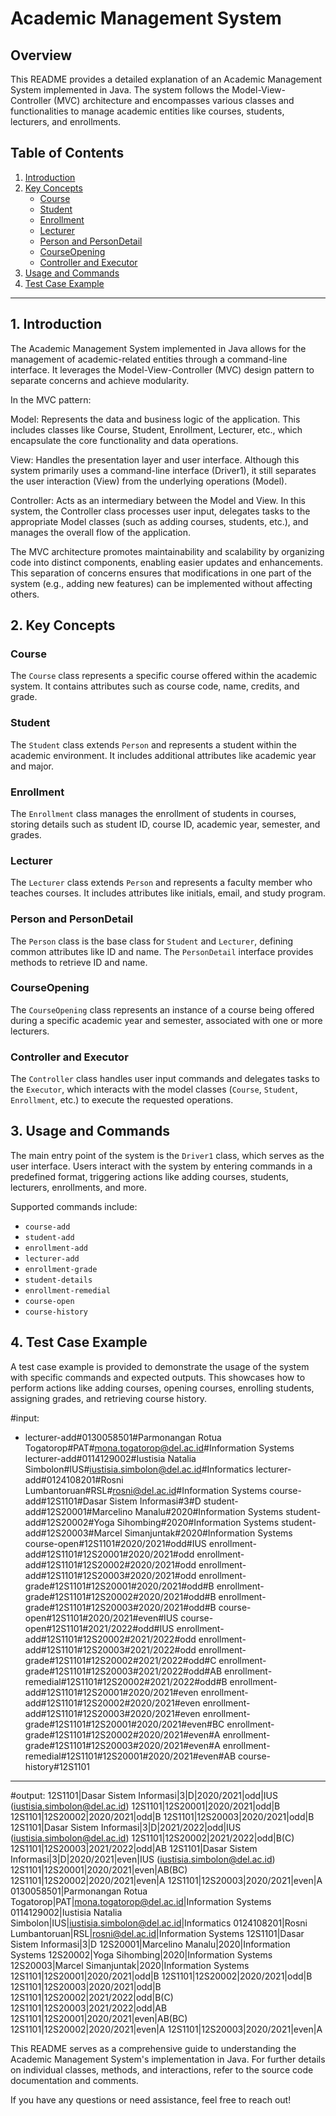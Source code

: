 # Academic Management System

## Overview

This README provides a detailed explanation of an Academic Management System implemented in Java. The system follows the Model-View-Controller (MVC) architecture and encompasses various classes and functionalities to manage academic entities like courses, students, lecturers, and enrollments.

## Table of Contents

1. [Introduction](#introduction)
2. [Key Concepts](#key-concepts)
    - [Course](#course)
    - [Student](#student)
    - [Enrollment](#enrollment)
    - [Lecturer](#lecturer)
    - [Person and PersonDetail](#person-and-persondetail)
    - [CourseOpening](#courseopening)
    - [Controller and Executor](#controller-and-executor)
3. [Usage and Commands](#usage-and-commands)
4. [Test Case Example](#test-case-example)

---

## 1. Introduction

The Academic Management System implemented in Java allows for the management of academic-related entities through a command-line interface. It leverages the Model-View-Controller (MVC) design pattern to separate concerns and achieve modularity.

In the MVC pattern:

Model: Represents the data and business logic of the application. This includes classes like Course, Student, Enrollment, Lecturer, etc., which encapsulate the core functionality and data operations.

View: Handles the presentation layer and user interface. Although this system primarily uses a command-line interface (Driver1), it still separates the user interaction (View) from the underlying operations (Model).

Controller: Acts as an intermediary between the Model and View. In this system, the Controller class processes user input, delegates tasks to the appropriate Model classes (such as adding courses, students, etc.), and manages the overall flow of the application.

The MVC architecture promotes maintainability and scalability by organizing code into distinct components, enabling easier updates and enhancements. This separation of concerns ensures that modifications in one part of the system (e.g., adding new features) can be implemented without affecting others.

## 2. Key Concepts

### Course

The `Course` class represents a specific course offered within the academic system. It contains attributes such as course code, name, credits, and grade.

### Student

The `Student` class extends `Person` and represents a student within the academic environment. It includes additional attributes like academic year and major.

### Enrollment

The `Enrollment` class manages the enrollment of students in courses, storing details such as student ID, course ID, academic year, semester, and grades.

### Lecturer

The `Lecturer` class extends `Person` and represents a faculty member who teaches courses. It includes attributes like initials, email, and study program.

### Person and PersonDetail

The `Person` class is the base class for `Student` and `Lecturer`, defining common attributes like ID and name. The `PersonDetail` interface provides methods to retrieve ID and name.

### CourseOpening

The `CourseOpening` class represents an instance of a course being offered during a specific academic year and semester, associated with one or more lecturers.

### Controller and Executor

The `Controller` class handles user input commands and delegates tasks to the `Executor`, which interacts with the model classes (`Course`, `Student`, `Enrollment`, etc.) to execute the requested operations.

## 3. Usage and Commands

The main entry point of the system is the `Driver1` class, which serves as the user interface. Users interact with the system by entering commands in a predefined format, triggering actions like adding courses, students, lecturers, enrollments, and more.

Supported commands include:
- `course-add`
- `student-add`
- `enrollment-add`
- `lecturer-add`
- `enrollment-grade`
- `student-details`
- `enrollment-remedial`
- `course-open`
- `course-history`

## 4. Test Case Example

A test case example is provided to demonstrate the usage of the system with specific commands and expected outputs. This showcases how to perform actions like adding courses, opening courses, enrolling students, assigning grades, and retrieving course history.

#input:

- lecturer-add#0130058501#Parmonangan Rotua Togatorop#PAT#mona.togatorop@del.ac.id#Information Systems
lecturer-add#0114129002#Iustisia Natalia Simbolon#IUS#iustisia.simbolon@del.ac.id#Informatics
lecturer-add#0124108201#Rosni Lumbantoruan#RSL#rosni@del.ac.id#Information Systems
course-add#12S1101#Dasar Sistem Informasi#3#D
student-add#12S20001#Marcelino Manalu#2020#Information Systems
student-add#12S20002#Yoga Sihombing#2020#Information Systems
student-add#12S20003#Marcel Simanjuntak#2020#Information Systems
course-open#12S1101#2020/2021#odd#IUS
enrollment-add#12S1101#12S20001#2020/2021#odd
enrollment-add#12S1101#12S20002#2020/2021#odd
enrollment-add#12S1101#12S20003#2020/2021#odd
enrollment-grade#12S1101#12S20001#2020/2021#odd#B
enrollment-grade#12S1101#12S20002#2020/2021#odd#B
enrollment-grade#12S1101#12S20003#2020/2021#odd#B
course-open#12S1101#2020/2021#even#IUS
course-open#12S1101#2021/2022#odd#IUS
enrollment-add#12S1101#12S20002#2021/2022#odd
enrollment-add#12S1101#12S20003#2021/2022#odd
enrollment-grade#12S1101#12S20002#2021/2022#odd#C
enrollment-grade#12S1101#12S20003#2021/2022#odd#AB
enrollment-remedial#12S1101#12S20002#2021/2022#odd#B
enrollment-add#12S1101#12S20001#2020/2021#even
enrollment-add#12S1101#12S20002#2020/2021#even
enrollment-add#12S1101#12S20003#2020/2021#even
enrollment-grade#12S1101#12S20001#2020/2021#even#BC
enrollment-grade#12S1101#12S20002#2020/2021#even#A
enrollment-grade#12S1101#12S20003#2020/2021#even#A
enrollment-remedial#12S1101#12S20001#2020/2021#even#AB
course-history#12S1101
---

#output:
12S1101|Dasar Sistem Informasi|3|D|2020/2021|odd|IUS (iustisia.simbolon@del.ac.id)
12S1101|12S20001|2020/2021|odd|B
12S1101|12S20002|2020/2021|odd|B
12S1101|12S20003|2020/2021|odd|B
12S1101|Dasar Sistem Informasi|3|D|2021/2022|odd|IUS (iustisia.simbolon@del.ac.id)
12S1101|12S20002|2021/2022|odd|B(C)
12S1101|12S20003|2021/2022|odd|AB
12S1101|Dasar Sistem Informasi|3|D|2020/2021|even|IUS (iustisia.simbolon@del.ac.id)
12S1101|12S20001|2020/2021|even|AB(BC)
12S1101|12S20002|2020/2021|even|A
12S1101|12S20003|2020/2021|even|A
0130058501|Parmonangan Rotua Togatorop|PAT|mona.togatorop@del.ac.id|Information Systems
0114129002|Iustisia Natalia Simbolon|IUS|iustisia.simbolon@del.ac.id|Informatics
0124108201|Rosni Lumbantoruan|RSL|rosni@del.ac.id|Information Systems
12S1101|Dasar Sistem Informasi|3|D
12S20001|Marcelino Manalu|2020|Information Systems
12S20002|Yoga Sihombing|2020|Information Systems
12S20003|Marcel Simanjuntak|2020|Information Systems
12S1101|12S20001|2020/2021|odd|B
12S1101|12S20002|2020/2021|odd|B
12S1101|12S20003|2020/2021|odd|B
12S1101|12S20002|2021/2022|odd|B(C)
12S1101|12S20003|2021/2022|odd|AB
12S1101|12S20001|2020/2021|even|AB(BC)
12S1101|12S20002|2020/2021|even|A
12S1101|12S20003|2020/2021|even|A


This README serves as a comprehensive guide to understanding the Academic Management System's implementation in Java. For further details on individual classes, methods, and interactions, refer to the source code documentation and comments.

If you have any questions or need assistance, feel free to reach out!
